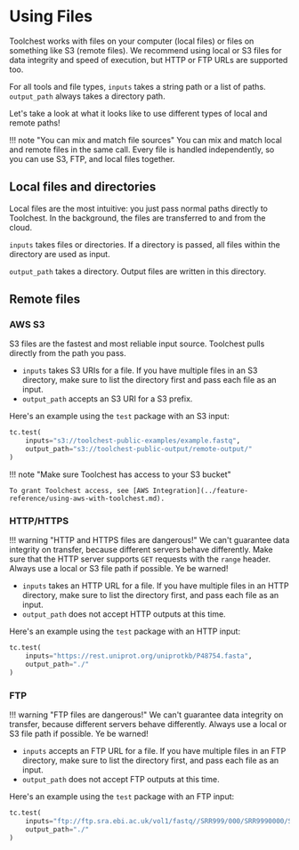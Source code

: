 # Using Files

Toolchest works with files on your computer (local files) or files on something like S3 (remote files). We recommend 
using local or S3 files for data integrity and speed of execution, but HTTP or FTP URLs are supported too.

For all tools and file types, `inputs` takes a string path or a list of paths. `output_path` always takes a directory 
path.

Let's take a look at what it looks like to use different types of local and remote paths!

!!! note "You can mix and match file sources"
    You can mix and match local and remote files in the same call. Every file is handled independently, so you can use S3, 
    FTP, and local files together.

## Local files and directories

Local files are the most intuitive: you just pass normal paths directly to Toolchest. In the background, the files are 
transferred to and from the cloud.

`inputs` takes files or directories. If a directory is passed, all files within the directory are used as input.

`output_path` takes a directory. Output files are written in this directory.

## Remote files

### AWS S3

S3 files are the fastest and most reliable input source. Toolchest pulls directly from the path you pass.

- `inputs` takes S3 URIs for a file. If you have multiple files in an S3 directory, make sure to list the directory first 
and pass each file as an input.
- `output_path` accepts an S3 URI for a S3 prefix.

Here's an example using the `test` package with an S3 input:
```python
tc.test(
    inputs="s3://toolchest-public-examples/example.fastq",
    output_path="s3://toolchest-public-output/remote-output/"
)
```

!!! note "Make sure Toolchest has access to your S3 bucket"

    To grant Toolchest access, see [AWS Integration](../feature-reference/using-aws-with-toolchest.md).

### HTTP/HTTPS

!!! warning "HTTP and HTTPS files are dangerous!"
    We can't guarantee data integrity on transfer, because different servers behave differently. Make sure that the HTTP 
    server supports `GET` requests with the `range` header. Always use a local or S3 file path if possible. Ye be warned!

- `inputs` takes an HTTP URL for a file. If you have multiple files in an HTTP directory, make sure to list the directory 
first, and pass each file as an input.
- `output_path` does not accept HTTP outputs at this time.

Here's an example using the `test` package with an HTTP input:
```python
tc.test(
    inputs="https://rest.uniprot.org/uniprotkb/P48754.fasta",
    output_path="./"
)
```

### FTP

!!! warning "FTP files are dangerous!"
    We can't guarantee data integrity on transfer, because different servers behave differently. Always use a local or S3 
    file path if possible. Ye be warned!

- `inputs` accepts an FTP URL for a file. If you have multiple files in an FTP directory, make sure to list the 
directory first, and pass each file as an input.
- `output_path` does not accept FTP outputs at this time.

Here's an example using the `test` package with an FTP input:
```python
tc.test(
    inputs="ftp://ftp.sra.ebi.ac.uk/vol1/fastq//SRR999/000/SRR9990000/SRR9990000.fastq.gz",
    output_path="./"
)
```
